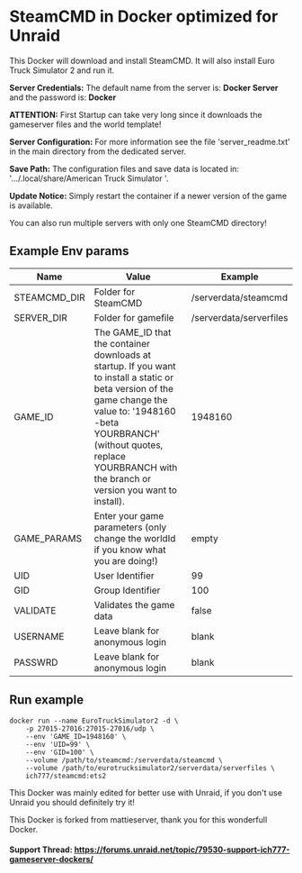 # SteamCMD in Docker optimized for Unraid
This Docker will download and install SteamCMD. It will also install Euro Truck Simulator 2 and run it.

**Server Credentials:** The default name from the server is: **Docker Server** and the password is: **Docker**

**ATTENTION:** First Startup can take very long since it downloads the gameserver files and the world template!

**Server Configuration:** For more information see the file 'server_readme.txt' in the main directory from the dedicated server.

**Save Path:** The configuration files and save data is located in: '.../.local/share/American Truck Simulator '.

**Update Notice:** Simply restart the container if a newer version of the game is available.

You can also run multiple servers with only one SteamCMD directory!

## Example Env params
| Name | Value | Example |
| --- | --- | --- |
| STEAMCMD_DIR | Folder for SteamCMD | /serverdata/steamcmd |
| SERVER_DIR | Folder for gamefile | /serverdata/serverfiles |
| GAME_ID | The GAME_ID that the container downloads at startup. If you want to install a static or beta version of the game change the value to: '1948160 -beta YOURBRANCH' (without quotes, replace YOURBRANCH with the branch or version you want to install). | 1948160 |
| GAME_PARAMS | Enter your game parameters (only change the worldId if you know what you are doing!) | empty |
| UID | User Identifier | 99 |
| GID | Group Identifier | 100 |
| VALIDATE | Validates the game data | false |
| USERNAME | Leave blank for anonymous login | blank |
| PASSWRD | Leave blank for anonymous login | blank |

## Run example
```
docker run --name EuroTruckSimulator2 -d \
	-p 27015-27016:27015-27016/udp \
	--env 'GAME_ID=1948160' \
	--env 'UID=99' \
	--env 'GID=100' \
	--volume /path/to/steamcmd:/serverdata/steamcmd \
	--volume /path/to/eurotrucksimulator2/serverdata/serverfiles \
	ich777/steamcmd:ets2
```

This Docker was mainly edited for better use with Unraid, if you don't use Unraid you should definitely try it!

This Docker is forked from mattieserver, thank you for this wonderfull Docker.

#### Support Thread: https://forums.unraid.net/topic/79530-support-ich777-gameserver-dockers/